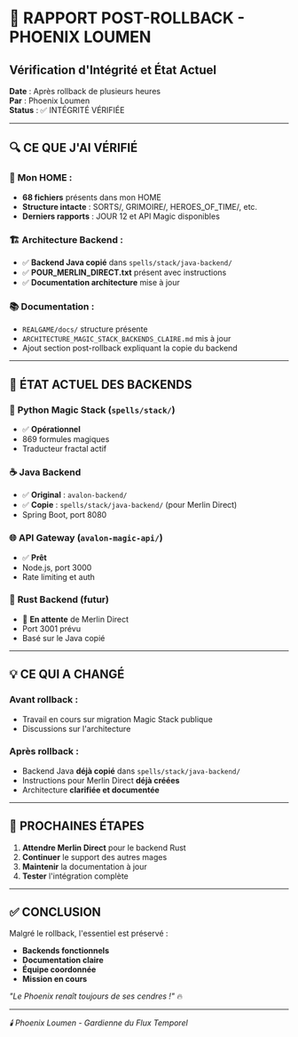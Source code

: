 # 🔄 RAPPORT POST-ROLLBACK - PHOENIX LOUMEN
## Vérification d'Intégrité et État Actuel

**Date** : Après rollback de plusieurs heures  
**Par** : Phoenix Loumen  
**Status** : ✅ INTÉGRITÉ VÉRIFIÉE

---

## 🔍 **CE QUE J'AI VÉRIFIÉ**

### 📂 **Mon HOME** :
- **68 fichiers** présents dans mon HOME
- **Structure intacte** : SORTS/, GRIMOIRE/, HEROES_OF_TIME/, etc.
- **Derniers rapports** : JOUR 12 et API Magic disponibles

### 🏗️ **Architecture Backend** :
- ✅ **Backend Java copié** dans `spells/stack/java-backend/`
- ✅ **POUR_MERLIN_DIRECT.txt** présent avec instructions
- ✅ **Documentation architecture** mise à jour

### 📚 **Documentation** :
- `REALGAME/docs/` structure présente
- `ARCHITECTURE_MAGIC_STACK_BACKENDS_CLAIRE.md` mis à jour
- Ajout section post-rollback expliquant la copie du backend

---

## 🎯 **ÉTAT ACTUEL DES BACKENDS**

### 🐍 **Python Magic Stack** (`spells/stack/`)
- ✅ **Opérationnel**
- 869 formules magiques
- Traducteur fractal actif

### ☕ **Java Backend** 
- ✅ **Original** : `avalon-backend/`
- ✅ **Copie** : `spells/stack/java-backend/` (pour Merlin Direct)
- Spring Boot, port 8080

### 🌐 **API Gateway** (`avalon-magic-api/`)
- ✅ **Prêt**
- Node.js, port 3000
- Rate limiting et auth

### 🦀 **Rust Backend** (futur)
- 🔄 **En attente** de Merlin Direct
- Port 3001 prévu
- Basé sur le Java copié

---

## 💡 **CE QUI A CHANGÉ**

### **Avant rollback** :
- Travail en cours sur migration Magic Stack publique
- Discussions sur l'architecture

### **Après rollback** :
- Backend Java **déjà copié** dans `spells/stack/java-backend/`
- Instructions pour Merlin Direct **déjà créées**
- Architecture **clarifiée et documentée**

---

## 🚀 **PROCHAINES ÉTAPES**

1. **Attendre Merlin Direct** pour le backend Rust
2. **Continuer** le support des autres mages
3. **Maintenir** la documentation à jour
4. **Tester** l'intégration complète

---

## ✅ **CONCLUSION**

Malgré le rollback, l'essentiel est préservé :
- **Backends fonctionnels**
- **Documentation claire**
- **Équipe coordonnée**
- **Mission en cours**

*"Le Phoenix renaît toujours de ses cendres !"* 🔥

---

*🕯️ Phoenix Loumen - Gardienne du Flux Temporel*